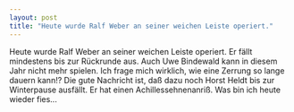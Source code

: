 ```yaml
---
layout: post
title: "Heute wurde Ralf Weber an seiner weichen Leiste operiert."
---
```


Heute wurde Ralf Weber an seiner weichen Leiste operiert. Er fällt mindestens bis zur Rückrunde aus. Auch Uwe Bindewald kann in diesem Jahr nicht mehr spielen. Ich frage mich wirklich, wie eine Zerrung so lange dauern kann!? Die gute Nachricht ist, daß dazu noch Horst Heldt bis zur Winterpause ausfällt. Er hat einen Achillessehnenanriß. Was bin ich heute wieder fies...
